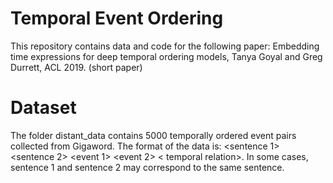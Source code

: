 # Temporal Event Ordering
This repository contains data and code for the following paper: Embedding time expressions for deep temporal ordering models, Tanya Goyal and Greg Durrett, ACL 2019. (short paper)

# Dataset
The folder distant_data contains 5000 temporally ordered event pairs collected from Gigaword. The format of the data is: <sentence 1> <sentence 2> <event 1> <event 2> < temporal relation>.
In some cases, sentence 1 and sentence 2 may correspond to the same sentence. 
  
